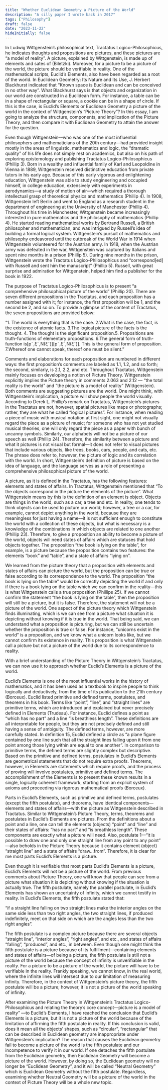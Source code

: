 ```yaml
---
title: "Whether Euclidean Geometry a Picture of the World"
description: "A silly paper I wrote back in 2017"
tags: ["Philosophy"]
draft: false
date: "2023-11-22"
hideInitially: false
---
```



In Ludwig Wittgenstein’s philosophical text, Tractatus Logico-Philosophicus, he indicates thoughts and propositions are pictures, and these pictures are “a model of reality”. A picture, explained by Wittgenstein, is made up of elements and sates of (Biletzki). Moreover, for a picture to be a picture of the world, the picture should be verifiable in reality. One of the mathematical scripts, Euclid’s Elements, also have been regarded as a root of the world. In Euclidean Geometry: Its Nature and Its Use, J. Herbert Blackhurst indicated that “Known space is Euclidean and can be conceived in no other way”. What Blackhurst says is that objects and organization in our world are constructed in a Euclidean form. For instance, a table can be in a shape of rectangular or square, a cookie can be in a shape of circle. If this is the case, is Euclid’s Elements or Euclidean Geometry a picture of the world in the context of Wittgenstein’s “Picture Theory”? In this essay, I am going to analyze the structure, components, and implication of the Picture Theory, and then compare it with Euclidean Geometry to attain the answer for the question.

Even though Wittgenstein––who was one of the most influential philosophers and mathematicians of the 20th century––had provided insight mostly in the areas of linguistic, mathematics and logic, the “dramatic quality” of his life does not simply rest on academics, but also on his path of exploring epistemology and publishing Tractatus Logico-Philosophicus (Phillip 3). Born in a wealthy and influential family of Karl and Leopoldine in Vienna in 1889, Wittgenstein received distinctive education from private tutors in his early age. Because of this early vigorous and enlightening education, Wittgenstein was able to study engineering and occupied himself, in college education, extensively with experiments in aerodynamics––a study of motion of air––which required a thorough intellectual grasp of theoretical physics and mathematics (Phillip 4). In 1908, Wittgenstein left Berlin and went to England as a research student in the department of engineering at the University of Manchester (Phillip 4). Throughout his time in Manchester, Wittgenstein became increasingly interested in pure mathematics and the philosophy of mathematics (Phillip 4). He started reading mathematical works by Bertrand Russell, a British philosopher and mathematician, and was intrigued by Russell’s idea of building a formal logical system. Wittgenstein’s pursuit of mathematics and philosophy endeavored until the outbreak of the World War in 1914 when Wittgenstein volunteered for the Austrian army. In 1918, when the Austrian army was defeated in the war, Wittgenstein was captured by Italians and spent nine months in a prison (Phillip 5). During nine months in the prison, Wittgenstein wrote the Tractatus Logico-Philosophicus and “correspond[ed] with Russell and sent him the manuscript” (Phillip 5). Russell, with great surprise and admiration for Wittgenstein, helped him find a publisher for the book in 1922.

The purpose of Tractatus Logico-Philosophicus is to present “a comprehensive philosophical picture of the world” (Phillip 20). There are seven different propositions in the Tractatus, and each proposition has a number assigned with it; for instance, the first proposition will be 1, and the second be 2, and so on. To provide a glimpse of the content of Tractatus, the seven propositions are provided below:

“1. The world is everything that is the case. 2.What is the case, the fact, is the existence of atomic facts. 3.The logical picture of the facts is the thought. 4. The thought is the significant proposition.5. Propositions are truth-functions of elementary propositions. 6.The general form of truth-function is[p¯,ξ¯,N(ξ¯)][p¯,ξ¯,N(ξ¯)]. This is the general form of proposition. 7.Whereof one cannot speak, thereof one must be silent.”

Comments and elaborations for each proposition are numbered in different ways: the first proposition’s comments are labeled as 1.1, 1.2, and so forth; the second, similarly, is 2.1, 2.2, and etc. Throughout Tractatus, Wittgenstein mainly focuses on developing a notion of Picture Theory. Wittgenstein explicitly implies the Picture theory in comments 2.063 and 2.12 –– “the total reality is the world” and “the picture is a model of reality” (Wittgenstein). Both comments are suggesting pictures are the world. One might think, with Wittgenstein’s implication, a picture will show people the world visually. According to Derek L. Phillip’s remark on Tractatus, Wittgenstein’s pictures in the Tractatus are not, however, spatial pictures like maps or photographs; rather, they are what he called “logical pictures”. For instance, when reading a piece of music with musical notation at first sight, one might not visually regard the piece as a picture of music; for someone who has not yet studied musical theories, one will only regard the piece as a paper with bunch of uncanny symbols. Similarly, our alphabets will not be a picture of our speech as well (Phillip 24). Therefore, the similarity between a picture and what it pictures is not visual but formal––it does not refer to visual pictures that include various objects, like trees, books, cars, people, and cats, etc. The phrase does refer to, however, the picture of logic and its correlation with the world. In short, Wittgenstein’s definition of picture is based on the idea of language, and the language serves as a role of presenting a comprehensive philosophical picture of the world.

A picture, as it is defined in the Tractatus, has the following features: elements and states of affairs. In Tractatus, Wittgenstein mentioned that “To the objects correspond in the picture the elements of the picture”. What Wittgenstein means by this is the definition of an element is object. Objects are things in the world, such as a car, a tree and etc. In reality, one tends to think objects can be used to picture our world; however, a tree or a car, for example, cannot depict anything in the world, because they are meaningless for just having a name––it is not sufficient enough to constitute the world with a collection of these objects, but what is necessary is a knowledge of the combinations in which objects are related to one another (Phillip 23). Therefore, to give a proposition an ability to become a picture of the world, objects will need states of affairs which are statuses that hold objects together. The proposition “the book is lying on the table”, for example, is a picture because the proposition contains two features: the elements “book” and “table”, and a state of affairs “lying on”.

We learned from the picture theory that a proposition with elements and states of affairs can picture the world, but the proposition can be true or false according to its correspondence to the world. The proposition “the book is lying on the table” would be correctly depicting the world if and only if there is a book lying on the table which we can confirm in the reality––this is what Wittgenstein calls a true proposition (Phillips 25). If we cannot confirm the statement “the book is lying on the table”, then the proposition will still be a picture, but it is false. Therefore, the statement will not be a picture of the world. One aspect of the picture theory which Wittgenstein finds illuminating, which is we can see from a picture what situation it is depicting without knowing if it is true in the world. That being said, we can understand what a proposition is picturing, but we can still be uncertain whether the proposition is true or false. For instance, “unicorns exist in the world” is a proposition, and we know what a unicorn looks like, but we cannot confirm its existence in reality. This proposition is what Wittgenstein call a picture but not a picture of the world due to its correspondence to reality.

With a brief understanding of the Picture Theory in Wittgenstein’s Tractatus, we can now use it to approach whether Euclid’s Elements is a picture of the world.

Euclid’s Elements is one of the most influential works in the history of mathematics, and it has been used as a textbook to inspire people to think logically and deductively, from the time of its publication to the 21th century (Borceux). Euclid listed primitive and defined terms, postulates, and theorems in his book. Terms like “point”, “line”, and “straight lines” are primitive terms, which are introduced and explained but never precisely defined in Elements (Trudeau). For instance, Euclid defines a point as “which has no part” and a line “is breathless length”. These definitions are all interpretable for people, but they are not precisely defined and still having a sense of ambiguity. The defined terms, however, are more carefully stated. In definition 15, Euclid defined a circle as “a plane figure contained by one line such that all the straight lines falling upon it from one point among those lying within are equal to one another”. In comparison to primitive terms, the defined terms are slightly complex but descriptive. Based on the primitive and defined terms, postulates in Euclid’s Elements are geometrical statements that do not require extra proofs. Theorems, however, in Elements are statements which require proofs, and the process of proving will involve postulates, primitive and defined terms. The accomplishment of the Elements is to present these known results in a single, logically coherent framework, starting from an explicit system of axioms and proceeding via rigorous mathematical proofs (Borceux).

Parts in Euclid’s Elements, such as primitive and defined terms, postulates (except the fifth postulate), and theorems, have identical components––elements and states of affairs––with the picture as Wittgenstein described in Tractatus. Similar to Wittgenstein’s Picture Theory, terms, theorems and postulates in Euclid’s Elements are pictures. From the definitions about a point and a line, one can tell the elements (objects) “point” and “line” and their states of affairs: “has no part” and “is breathless length”. These components are exactly what a picture will need. Also, postulate 1––“it is possible to draw one and only one straight line from any point to any point” ––also beholds in the Picture Theory because it contains element (object) “straight line” and a state of affairs “draw…from”. Therefore, it is clear for me most parts Euclid’s Elements is a picture.

Even though it is verifiable that most parts Euclid’s Elements is a picture, Euclid’s Elements will not be a picture of the world. From previous comments about Picture Theory, one will know that people can see from a picture what situation it is depicting without knowing if the situation is actually true. The fifth postulate, namely the parallel postulate, in Euclid’s Elements has shown an uncertainty of infinity, which we cannot testify in reality. In Euclid’s Elements, the fifth postulate stated that:

“if a straight line falling on two straight lines make the interior angles on the same side less than two right angles, the two straight lines, if produced indefinitely, meet on that side on which are the angles less than the two right angles”.

The fifth postulate is a complex picture because there are several objects “straight line”, “interior angles”, “right angles”, and etc., and states of affairs “falling”, “produced”, and etc., in between. Even though one might think the fifth postulate is a picture because of its fulfillment––containing elements and states of affairs––of being a picture, the fifth postulate is still not a picture of the world because the concept of infinity is unverifiable in the reality. For a picture to be a picture of the world, the picture will have to be verifiable in the reality. Frankly speaking, we cannot know, in the real world, where the infinite lines will intersect due to our limitation of measuring infinity. Therefore, in the context of Wittgenstein’s picture theory, the fifth postulate will be a picture; however, it is not a picture of the world speaking of infinity.

After examining the Picture Theory in Wittgenstein’s Tractatus Logico-Philosophicus and relating the theory’s core concept––picture is a model of reality” ––to Euclid’s Elements, I have reached the conclusion that Euclid’s Elements is a picture, but it is not a picture of the world because of the limitation of affirming the fifth postulate in reality. If this conclusion is valid, does it mean all the objects’ shapes, such as “circular”, “rectangular” that can be described in Euclidean geometry are inappropriate under Wittgenstein’s implication? The reason that causes the Euclidean geometry fail to become a picture of the world is the fifth postulate and our incompetence to verify it in our world. If one detaches the fifth postulate from the Euclidean geometry, then Euclidean Geometry will become a picture of the world. However, by doing so, the Euclidean geometry will no longer be “Euclidean Geometry”, and it will be called “Neutral Geometry” which is Euclidean Geometry without the fifth postulate. Regardless, examining whether Neutral Geometry will be a picture of the world in the context of Picture Theory will be a whole new topic.